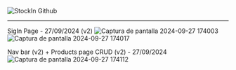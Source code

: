![StockIn Github](https://github.com/user-attachments/assets/eb0b0fc0-c085-4837-8b3c-9d4209060954)





---

SigIn Page - 27/09/2024 (v2)
![Captura de pantalla 2024-09-27 174003](https://github.com/user-attachments/assets/ad2a9fcd-e0ab-4ecd-a3e9-300d46c86221)
![Captura de pantalla 2024-09-27 174017](https://github.com/user-attachments/assets/552548e3-de43-458d-8a46-14cacf542238)



Nav bar (v2) + Products page CRUD (v2) - 27/09/2024
![Captura de pantalla 2024-09-27 174112](https://github.com/user-attachments/assets/f9c78c73-64a0-405e-ad47-80be9150bb2a)



